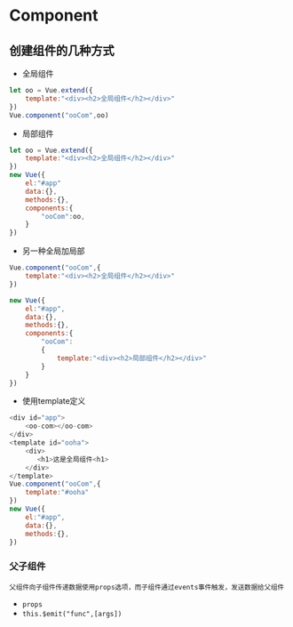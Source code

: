 # Component

## 创建组件的几种方式

- 全局组件

```javascript
let oo = Vue.extend({
    template:"<div><h2>全局组件</h2></div>"
})
Vue.component("ooCom",oo)
```

- 局部组件

```javascript
let oo = Vue.extend({
    template:"<div><h2>全局组件</h2></div>"
})
new Vue({
    el:"#app"
    data:{},
    methods:{},
    components:{
        "ooCom":oo,
    }
})
```

- 另一种全局加局部

```javascript
Vue.component("ooCom",{
    template:"<div><h2>全局组件</h2></div>"
})

new Vue({
    el:"#app",
    data:{},
    methods:{},
    components:{
        "ooCom":
        {
            template:"<div><h2>局部组件</h2></div>"
        }
    }
})
```

- 使用template定义

```javascript
<div id="app">
    <oo-com></oo-com>
</div>
<template id="ooha">
    <div>
       <h1>这是全局组件<h1>
    </div>
</template>
Vue.component("ooCom",{
    template:"#ooha"
})
new Vue({
    el:"#app",
    data:{},
    methods:{},
})
```

### 父子组件

`父组件向子组件传递数据使用props选项，而子组件通过events事件触发，发送数据给父组件`

- `props`
- `this.$emit("func",[args])`


